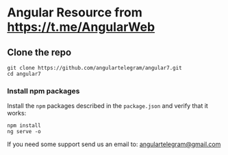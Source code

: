 # Angular Resource from https://t.me/AngularWeb

## Clone the repo

```shell
git clone https://github.com/angulartelegram/angular7.git
cd angular7
```

### Install npm packages

Install the `npm` packages described in the `package.json` and verify that it works:

```shell
npm install
ng serve -o
```


If you need some support send us an email to: angulartelegram@gmail.com 